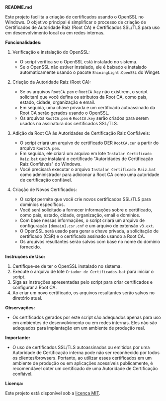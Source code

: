 **README.md**

Este projeto facilita a criação de certificados usando o OpenSSL no Windows. O objetivo principal é simplificar o processo de criação de Certificados de Autoridade Raiz (Root CA) e Certificados SSL/TLS para uso em desenvolvimento local ou em redes internas.

**Funcionalidades:**

1. Verificação e instalação do OpenSSL:
   - O script verifica se o OpenSSL está instalado no sistema.
   - Se o OpenSSL não estiver instalado, ele é baixado e instalado automaticamente usando o pacote `ShiningLight.OpenSSL` do Winget.

2. Criação da Autoridade Raiz (Root CA):
   - Se os arquivos `RootCA.pem` e `RootCA.key` não existirem, o script solicitará que você defina os atributos da Root CA, como país, estado, cidade, organização e email.
   - Em seguida, uma chave privada e um certificado autoassinado da Root CA serão gerados usando o OpenSSL.
   - Os arquivos `RootCA.pem` e `RootCA.key` serão criados para serem usados na assinatura dos certificados SSL/TLS.

3. Adição da Root CA às Autoridades de Certificação Raiz Confiáveis:
   - O script criará um arquivo de certificado DER `RootCA.cer` a partir do arquivo `RootCA.pem`.
   - Em seguida, ele criará um arquivo em lote `Instalar Certificado Raiz.bat` que instalará o certificado "Autoridades de Certificação Raiz Confiáveis" do Windows.
   - Você precisará executar o arquivo `Instalar Certificado Raiz.bat` como administrador para adicionar a Root CA como uma autoridade de certificação confiável.

4. Criação de Novos Certificados:
   - O script permite que você crie novos certificados SSL/TLS para domínios específicos.
   - Você será solicitado a fornecer informações sobre o certificado, como país, estado, cidade, organização, email e domínios.
   - Com base nessas informações, o script criará um arquivo de configuração `[domain].csr.cnf` e um arquivo de extensão `v3.ext`.
   - O OpenSSL será usado para gerar a chave privada, a solicitação de certificado (CSR) e o certificado assinado usando a Root CA.
   - Os arquivos resultantes serão salvos com base no nome do domínio fornecido.

**Instruções de Uso:**

1. Certifique-se de ter o OpenSSL instalado no sistema.
2. Execute o arquivo de lote `Criador de Certificados.bat` para iniciar o script.
3. Siga as instruções apresentadas pelo script para criar certificados e configurar a Root CA.
4. Ao criar um novo certificado, os arquivos resultantes serão salvos no diretório atual.

**Observações:**

- Os certificados gerados por este script são adequados apenas para uso em ambientes de desenvolvimento ou em redes internas. Eles não são adequados para implantação em um ambiente de produção real.

**Importante:**

- O uso de certificados SSL/TLS autoassinados ou emitidos por uma Autoridade de Certificação interna pode não ser reconhecido por todos os clientes/browsers. Portanto, ao utilizar esses certificados em um ambiente de produção ou em aplicações acessíveis publicamente, é recomendável obter um certificado de uma Autoridade de Certificação confiável.

**Licença:**

Este projeto está disponível sob a [licença MIT](https://github.com/whatysonneves/criador-de-certificados/blob/main/LICENSE).
